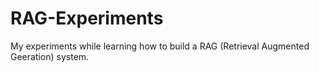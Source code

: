 # RAG-Experiments
My experiments while learning how to build a RAG (Retrieval Augmented Geeration) system.
